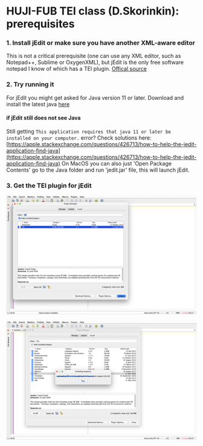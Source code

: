 # HUJI-FUB TEI class (D.Skorinkin): prerequisites


### 1. Install jEdit or make sure you have another XML-aware editor

This is not a critical prerequisite (one can use any XML editor, such as Notepad++, Sublime or OxygenXML), but jEdit is the only free software notepad I know of which has a TEI plugin. [Offical source](http://www.jedit.org/index.php?page=download) 

### 2. Try running it

For jEdit you might get asked for Java version 11 or later. Download and install the latest java [here](https://www.oracle.com/java/technologies/downloads/)


#### if jEdit still does not see Java

Still getting `This application requires that java 11 or later be installed on your computer.` error? Check solutions here: [https://apple.stackexchange.com/questions/426713/how-to-help-the-jedit-application-find-java](https://apple.stackexchange.com/questions/426713/how-to-help-the-jedit-application-find-java)
On MacOS you can also just 'Open Package Contents' go to the Java folder and run 'jedit.jar' file, this will launch jEdit.

### 3. Get the TEI plugin for jEdit

![pics/teiplugin1.png](pics/teiplugin1.png)


![pics/teiplugin3.png](pics/teiplugin3.png)
